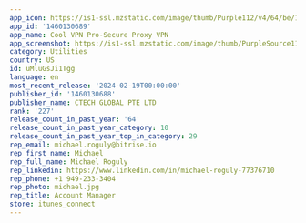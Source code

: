 ```yaml
---
app_icon: https://is1-ssl.mzstatic.com/image/thumb/Purple112/v4/64/be/1c/64be1cbd-7196-e5de-5d67-dd8d92906dbd/AppIcon-1x_U007emarketing-0-10-0-85-220-0.png/1024x1024bb.png
app_id: '1460130689'
app_name: Cool VPN Pro-Secure Proxy VPN
app_screenshot: https://is1-ssl.mzstatic.com/image/thumb/PurpleSource116/v4/ae/8a/17/ae8a173d-12e0-9d11-fbb4-9ebc87604dba/6974c6f8-1f0c-43f8-8611-6535898b7b13_1284x2778_Uff0801_Uff09.png/1284x2778bb.png
category: Utilities
country: US
id: uMluGsJi1Tgg
language: en
most_recent_release: '2024-02-19T00:00:00'
publisher_id: '1460130688'
publisher_name: CTECH GLOBAL PTE LTD
rank: '227'
release_count_in_past_year: '64'
release_count_in_past_year_category: 10
release_count_in_past_year_top_in_category: 29
rep_email: michael.roguly@bitrise.io
rep_first_name: Michael
rep_full_name: Michael Roguly
rep_linkedin: https://www.linkedin.com/in/michael-roguly-77376710
rep_phone: +1 949-233-3404
rep_photo: michael.jpg
rep_title: Account Manager
store: itunes_connect
---
```

